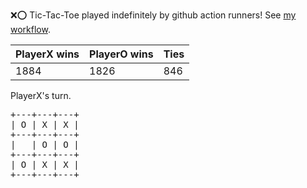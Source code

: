 :x::o: Tic-Tac-Toe played indefinitely by github action runners! See [my workflow](.github/workflows/play.yaml).

|PlayerX wins|PlayerO wins|Ties|
|-|-|-|
|1884|1826|846|

PlayerX's turn.

<pre>
+---+---+---+
| O | X | X |
+---+---+---+
|   | O | O |
+---+---+---+
| O | X | X |
+---+---+---+
</pre>